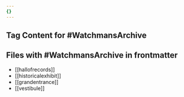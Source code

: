 ```yaml
---
{}
---
```

## Tag Content for #WatchmansArchive
## Files with #WatchmansArchive in frontmatter
- [[hallofrecords]]
- [[historicalexhibit]]
- [[grandentrance]]
- [[vestibule]]